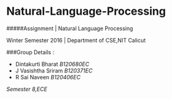 # Natural-Language-Processing
#####Assignment | Natural Language Processing

Winter Semester 2016 | Department of CSE,NIT Calicut

###Group Details :

* Dintakurti Bharat   *B120680EC*
* J Vasishtha Sriram  *B120371EC*
* R Sai Naveen        *B120406EC*

_Semester 8,ECE_ 
